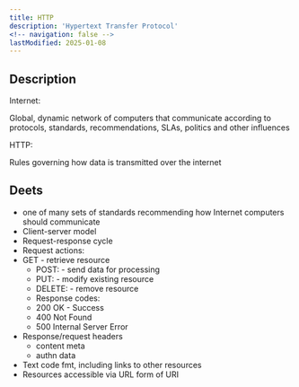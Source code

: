 ```yaml
---
title: HTTP
description: 'Hypertext Transfer Protocol'
<!-- navigation: false --> 
lastModified: 2025-01-08
---
```


## Description

Internet:

Global, dynamic network of computers that communicate according to protocols, standards, recommendations, SLAs, politics and other influences

HTTP:

Rules governing how data is transmitted over the internet

## Deets

- one of many sets of standards recommending how Internet computers should communicate
- Client-server model
- Request-response cycle
- Request actions:
- GET - retrieve resource
  - POST: - send data for processing
  - PUT: - modify existing resource
  - DELETE: - remove resource
  - Response codes:
  - 200 OK - Success
  - 400 Not Found
  - 500 Internal Server Error
- Response/request headers
  - content meta
  - authn data
- Text code fmt, including links to other resources
- Resources accessible via URL form of URI
